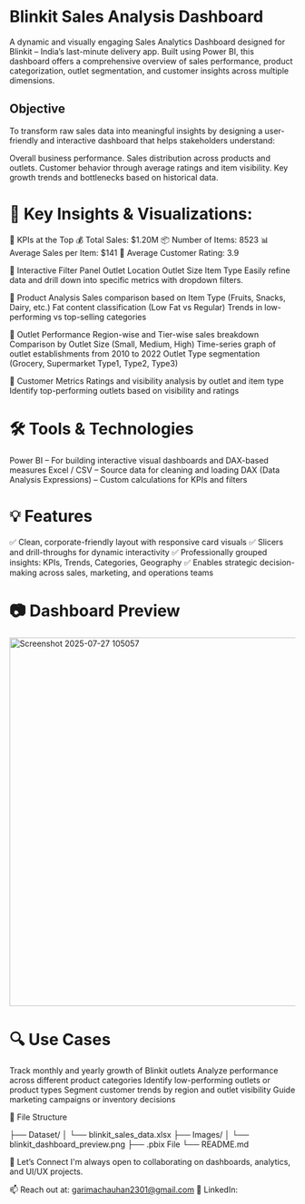 # Blinkit Sales Analysis Dashboard
A dynamic and visually engaging Sales Analytics Dashboard designed for Blinkit – India’s last-minute delivery app. Built using Power BI, this dashboard offers a comprehensive overview of sales performance, product categorization, outlet segmentation, and customer insights across multiple dimensions.

## Objective
To transform raw sales data into meaningful insights by designing a user-friendly and interactive dashboard that helps stakeholders understand:

Overall business performance.
Sales distribution across products and outlets.
Customer behavior through average ratings and item visibility.
Key growth trends and bottlenecks based on historical data.

# 📌 Key Insights & Visualizations:

🔷 KPIs at the Top
💰 Total Sales: $1.20M
📦 Number of Items: 8523
📊 Average Sales per Item: $141
🌟 Average Customer Rating: 3.9

🔷 Interactive Filter Panel
Outlet Location
Outlet Size
Item Type
Easily refine data and drill down into specific metrics with dropdown filters.

🔷 Product Analysis
Sales comparison based on Item Type (Fruits, Snacks, Dairy, etc.)
Fat content classification (Low Fat vs Regular)
Trends in low-performing vs top-selling categories

🔷 Outlet Performance
Region-wise and Tier-wise sales breakdown
Comparison by Outlet Size (Small, Medium, High)
Time-series graph of outlet establishments from 2010 to 2022
Outlet Type segmentation (Grocery, Supermarket Type1, Type2, Type3)

🔷 Customer Metrics
Ratings and visibility analysis by outlet and item type
Identify top-performing outlets based on visibility and ratings

# 🛠 Tools & Technologies
Power BI – For building interactive visual dashboards and DAX-based measures
Excel / CSV – Source data for cleaning and loading
DAX (Data Analysis Expressions) – Custom calculations for KPIs and filters

# 💡 Features
✅ Clean, corporate-friendly layout with responsive card visuals
✅ Slicers and drill-throughs for dynamic interactivity
✅ Professionally grouped insights: KPIs, Trends, Categories, Geography
✅ Enables strategic decision-making across sales, marketing, and operations teams

# 📷 Dashboard Preview

<img width="1145" height="650" alt="Screenshot 2025-07-27 105057" src="https://github.com/user-attachments/assets/7cae2faa-3df0-4c10-a207-f2676577c818" />


# 🔍 Use Cases
Track monthly and yearly growth of Blinkit outlets
Analyze performance across different product categories
Identify low-performing outlets or product types
Segment customer trends by region and outlet visibility
Guide marketing campaigns or inventory decisions

📂 File Structure

├── Dataset/
│   └── blinkit_sales_data.xlsx
├── Images/
│   └── blinkit_dashboard_preview.png
├── .pbix File
└── README.md

🔗 Let’s Connect
I'm always open to collaborating on dashboards, analytics, and UI/UX projects.

📫 Reach out at: garimachauhan2301@gmail.com
🔗 LinkedIn: 

